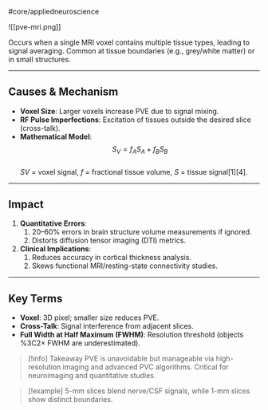 #core/appliedneuroscience 

![[pve-mri.png]]

Occurs when a single MRI voxel contains multiple tissue types, leading to signal averaging. Common at tissue boundaries (e.g., grey/white matter) or in small structures.  

---

## **Causes & Mechanism**

- **Voxel Size**: Larger voxels increase PVE due to signal mixing.  
- **RF Pulse Imperfections**: Excitation of tissues outside the desired slice (cross-talk).  
- **Mathematical Model**:  
  $$ S_V = f_A S_A + f_B S_B $$  
  *SV* = voxel signal, *f* = fractional tissue volume, *S* = tissue signal[1][4].  

---

## **Impact**

1. **Quantitative Errors**:
	1. 20–60% errors in brain structure volume measurements if ignored.
	2. Distorts diffusion tensor imaging (DTI) metrics.  
2. **Clinical Implications**:
	1. Reduces accuracy in cortical thickness analysis.
	2. Skews functional MRI/resting-state connectivity studies.

---

## **Key Terms**

- **Voxel**: 3D pixel; smaller size reduces PVE.
- **Cross-Talk**: Signal interference from adjacent slices.
- **Full Width at Half Maximum (FWHM)**: Resolution threshold (objects %3C2× FWHM are underestimated).

> [!info] Takeaway
> PVE is unavoidable but manageable via high-resolution imaging and advanced PVC algorithms. Critical for neuroimaging and quantitative studies.

> [!example]
> 5-mm slices blend nerve/CSF signals, while 1-mm slices show distinct boundaries.